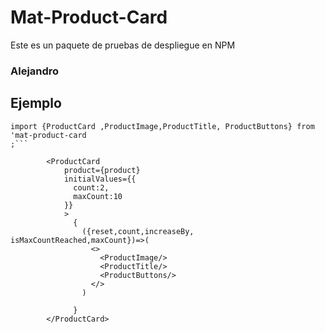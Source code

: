 # Mat-Product-Card

Este es un paquete de pruebas de despliegue en NPM

### Alejandro

## Ejemplo

```
import {ProductCard ,ProductImage,ProductTitle, ProductButtons} from 'mat-product-card
;```

```
            <ProductCard 
                product={product} 
                initialValues={{
                  count:2,
                  maxCount:10
                }}
                >
                  {
                    ({reset,count,increaseBy, isMaxCountReached,maxCount})=>(
                      <>
                        <ProductImage/>
                        <ProductTitle/>
                        <ProductButtons/>
                      </>
                    )

                  }
            </ProductCard>
```